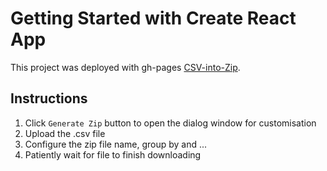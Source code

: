 # Getting Started with Create React App

This project was deployed with gh-pages [CSV-into-Zip](https://martini024.github.io/csv-into-zip).

## Instructions

1. Click <code>Generate Zip</code> button to open the dialog window for customisation
2. Upload the .csv file
3. Configure the zip file name, group by and ...
4. Patiently wait for file to finish downloading
